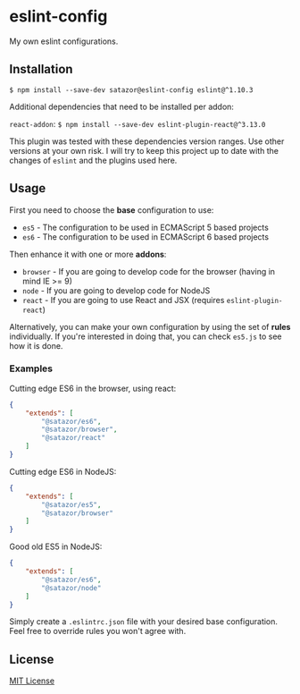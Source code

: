 # eslint-config

My own eslint configurations.


## Installation

`$ npm install --save-dev satazor@eslint-config eslint@^1.10.3`

Additional dependencies that need to be installed per addon:

`react-addon`: `$ npm install --save-dev eslint-plugin-react@^3.13.0`

This plugin was tested with these dependencies version ranges. Use other versions at your own risk. I will try to keep this project up to date with the changes of `eslint` and the plugins used here.


## Usage

First you need to choose the **base** configuration to use:

- `es5` - The configuration to be used in ECMAScript 5 based projects
- `es6` - The configuration to be used in ECMAScript 6 based projects

Then enhance it with one or more **addons**:

- `browser` - If you are going to develop code for the browser (having in mind IE >= 9)
- `node` - If you are going to develop code for NodeJS
- `react` - If you are going to use React and JSX (requires `eslint-plugin-react`)

Alternatively, you can make your own configuration by using the set of **rules** individually. If you're interested in doing that, you can check `es5.js` to see how it is done.


### Examples

Cutting edge ES6 in the browser, using react:

```json
{
    "extends": [
        "@satazor/es6",
        "@satazor/browser",
        "@satazor/react"
    ]
}
```

Cutting edge ES6 in NodeJS:

```json
{
    "extends": [
        "@satazor/es5",
        "@satazor/browser"
    ]
}
```

Good old ES5 in NodeJS:

```json
{
    "extends": [
        "@satazor/es6",
        "@satazor/node"
    ]
}
```

Simply create a `.eslintrc.json` file with your desired base configuration. Feel free to override rules you won't agree with.


## License

[MIT License](http://opensource.org/licenses/MIT)
